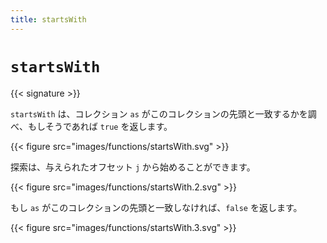 ```yaml
---
title: startsWith
---
```


# `startsWith`

{{< signature >}}

`startsWith` は、コレクション `as` がこのコレクションの先頭と一致するかを調べ、もしそうであれば `true` を返します。

{{< figure src="images/functions/startsWith.svg" >}}

探索は、与えられたオフセット `j` から始めることができます。

{{< figure src="images/functions/startsWith.2.svg" >}}

もし `as` がこのコレクションの先頭と一致しなければ、`false` を返します。

{{< figure src="images/functions/startsWith.3.svg" >}}
